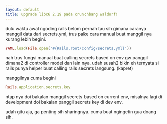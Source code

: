 ```yaml
---
layout: default
title: upgrade libc6 2.19 pada crunchbang waldorf!
---
```


dulu waktu awal ngoding rails belom pernah tau sih gimana caranya manggil data dari secrets.yml, trus pake cara manual buat manggil nya kurang lebih begini.   

```ruby
YAML.load(File.open('#{Rails.root/config/secrets.yml}'))
```




nah trus fungsi manual buat calling secrets based on env gw panggil dimana2 di controller model dan lain nya. udah susah2 bikin eh ternyata si rails punya helper buat calling rails secrets langsung. (kapret)


manggilnya cuma begini



```ruby
Rails.application.secrets.key
```


ntap nya doi bakalan manggil secrets based on current env, misalnya lagi di development doi bakalan panggil secrets key di dev env.



udah gitu aja, ga penting sih sharingnya. cuma buat ngingetin gua doang sih.


